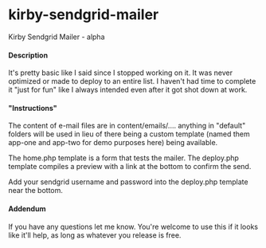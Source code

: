 # kirby-sendgrid-mailer
Kirby Sendgrid Mailer - alpha


#### Description

It's pretty basic like I said since I stopped working on it. It was
never optimized or made to deploy to an entire list. I haven't had time
to complete it "just for fun" like I always intended even after it got
shot down at work.


#### "Instructions"

The content of e-mail files are in content/emails/.... anything in
"default" folders will be used in lieu of there being a custom template
(named them app-one and app-two for demo purposes here) being available.

The home.php template is a form that tests the mailer. The deploy.php
template compiles a preview with a link at the bottom to confirm the
send.

Add your sendgrid username and password into the deploy.php template near the bottom.


#### Addendum

If you have any questions let me know. You're welcome to use this if
it looks like it'll help, as long as whatever you release is free.